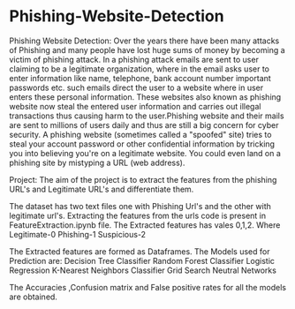 # Phishing-Website-Detection

Phishing Website Detection:
Over the years there have been many attacks of Phishing and many people have lost huge sums of money by becoming a victim of phishing attack. In a phishing attack emails are sent to user claiming to be a legitimate organization, where in the email asks user to enter information like name, telephone, bank account number important passwords etc. such emails direct the user to a website where in user enters these personal information. These websites also known as phishing website now steal the entered user information and carries out illegal transactions thus causing harm to the user.Phishing website and their mails are sent to millions of users daily and thus are still a big concern for cyber security.
A phishing website (sometimes called a "spoofed" site) tries to steal your account password or other confidential information by tricking you into believing you're on a legitimate website. You could even land on a phishing site by mistyping a URL (web address).

Project:
The aim of the project is to extract the features from the phishing URL's and Legitimate URL's and differentiate them.

The dataset has two text files one with Phishing Url's and the other with legitimate url's.
Extracting the features from the urls code is present in FeatureExtraction.ipynb file.
The Extracted features has vales 0,1,2.
Where Legitimate-0
      Phishing-1
      Suspicious-2
    
 The Extracted features are formed as Dataframes.
 The Models used for Prediction are:
   Decision Tree Classifier
   Random Forest Classifier
   Logistic Regression
   K-Nearest Neighbors Classifier
   Grid Search
   Neutral Networks
   
  The Accuracies ,Confusion matrix and False positive rates for all the models are obtained.
